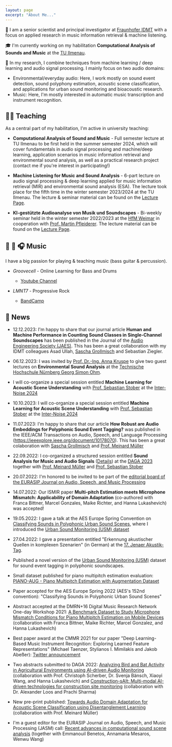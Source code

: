 ```yaml
---
layout: page
excerpt: "About Me..."
---
```


💼 I am a senior scientist and principal investigator at [Fraunhofer IDMT](https://www.idmt.fraunhofer.de/) with a focus on applied research in music information retrieval & machine listening.

🎓 I'm currently working on my habilitation **Computational Analysis of Sounds and Music** at the [TU Ilmenau](https://www.tu-ilmenau.de).

🔬 In my research, I combine techniques from machine learning / deep learning and audio signal processing. I mainly focus on two audio domains:
  - Environmental/everyday audio: Here, I work mostly on sound event detection, sound polyphony estimation, acoustic scene classification, and applications for urban sound monitoring and bioacoustic research.
  - Music: Here, I'm mostly interested in automatic music transcription and instrument recognition.

## 👨‍🏫 Teaching

As a central part of my habilitation, I'm active in university teaching:

  - **Computational Analysis of Sound and Music** - Full semester lecture at TU Ilmenau to be first held in the summer semester 2024, which will cover fundamentals in audio signal processing and machine/deep learning, application scenarios in music information retrieval and environmental sound analysis, as well as a practical research project (contact me if you're interest in participating!)

  - **Machine Listening for Music and Sound Analysis** - 6-part lecture on audio signal processing & deep learning applied for music information retrieval (MIR) and environmental sound analysis (ESA). The lecture took place for the fifth time in the winter semester 2023/2024 at the TU Ilmenau. The lecture & seminar material can be found on the [Lecture Page](https://machinelistening.github.io/).

  - **KI-gestützte Audioanalyse von Musik und Soundscapes** - Bi-weekly seminar held in the winter semester 2022/2023 at the [HfM Weimar](https://www.hfm-weimar.de) in cooperation with [Prof. Martin Pfleiderer](https://www.hfm-weimar.de/institut-fuer-musikwissenschaft-weimar-jena/lehrende/professorinnen). The lecture material can be found on the [Lecture Page](https://machinelistening.github.io/).

## 🎸 🥁 🎧 Music

I have a big passion for playing & teaching music (bass guitar & percussion).

- *Groovecell* - Online Learning for Bass and Drums 
   - [Youtube Channel](https://www.youtube.com/channel/UCG_MYElsQmKc4AJ7ounTKmA)

- *LMNT7* - Progressive Rock
   - [BandCamp](https://lmnt7.bandcamp.com/)
   
## 🔔 News

- 12.12.2023: I'm happy to share that our journal article **Human and Machine Performance in Counting Sound Classes in Single-Channel Soundscapes** has been published in the Journal of the [Audio Engineering Society (JAES)](https://www.aes.org/e-lib/browse.cfm?elib=22348). This has been a great collaboration with my IDMT colleagues Asad Ullah, [Sascha Grollmisch](https://www.linkedin.com/in/sascha-grollmisch-533345119) and Sebastian Ziegler.
   
- 06.12.2023: I was invited by [Prof. Dr.-Ing. Anna Kruspe](https://www.th-nuernberg.de/person/kruspe-anna/) to give two guest lectures on **Environmental Sound Analysis** at the [Technische Hochschule Nürnberg Georg Simon Ohm](https://www.th-nuernberg.de/).
   
- I will co-organize a special session entitled **Machine Learning for Acoustic Scene Understanding** with [Prof. Sebastian Stober](https://sebastianstober.de/) at the [Inter-Noise 2024](https://internoise2024.org/)

- 10.10.2023: I will co-organize a special session entitled **Machine Learning for Acoustic Scene Understanding** with [Prof. Sebastian Stober](https://sebastianstober.de/) at the [Inter-Noise 2024](https://internoise2024.org/)

- 11.07.2023: I'm happy to share that our article **How Robust are Audio Embeddings for Polyphonic Sound Event Tagging?** was published in the IEEE/ACM Transactions on Audio, Speech, and Language Processing (https://ieeexplore.ieee.org/document/10178070). This has been a great colaboration with [Sascha Grollmisch](https://www.idmt.fraunhofer.de/en/institute/doctorands/grollmisch.html) and [Prof. Meinard Müller](https://www.audiolabs-erlangen.de/fau/professor/mueller)

- 22.09.2022: I co-organized a structured session entitled **Sound Analysis for Music and Audio Signals** ([Details](https://www.daga2023.de/programm/vortraege-und-poster)) at the [DAGA 2023](https://www.daga2023.de/) together with [Prof. Meinard Müller](https://www.audiolabs-erlangen.de/fau/professor/mueller) and [Prof. Sebastian Stober](https://www.ovgu.de/stober-path-2,9459,14965,15772,15774.html)

- 20.07.2022: I'm honored to be invited to be part of the [editorial board of the EURASIP Journal on Audio, Speech, and Music Processing](https://asmp-eurasipjournals.springeropen.com/about/editorial-board)

- 14.07.2022: Our ISMIR paper **Multi-pitch Estimation meets Microphone Mismatch: Applicability of Domain Adaptation** (co-authored with Franca Bittner, Marcel Gonzales, Maike Richter, and Hanna Lukashevich) was accepted!

- 19.05.2022: I gave a talk at the AES Europe Spring Convention on [Classifying Sounds in Polyphonic Urban Sound Scenes](https://aeseuropespring2022.sched.com/event/10BX8/classifying-sounds-in-polyphonic-urban-sound-scenes-stream-b), where I introduced the [Urban Sound Monitoring (USM) dataset](https://github.com/jakobabesser/usm)

- 27.04.2022: I gave a presentation entitled "Erkennung akustischer Quellen in komplexen Szenarien" (in German) at the [17. Jenaer Akustik-Tag](https://www.eah-jena.de/mb/studium/laborbereiche/akustik/jenaer-akustiktag).

- Published a novel version of the [Urban Sound Monitoring (USM)](https://github.com/jakobabesser/USM) dataset for sound event tagging in polyphonic soundscapes.

- Small dataset published for piano multipitch estimation evaluation: [PIANO-AUG - Piano Multipitch Estimation with Augmentation Dataset](https://zenodo.org/record/6327395#.YjhzqPXMK3If)

- Paper accepted for the AES Europe Spring 2022 (AES's 152nd convention): "Classifying Sounds in Polyphonic Urban Sound Scenes"

- Abstract accepted at the DMRN+16 Digital Music Research Network One-day Workshop 2021: [A Benchmark Dataset to Study Microphone Mismatch Conditions for Piano Multipitch Estimation on Mobile Devices](Abesser_2022_DMRN.pdf) (collaboration with Franca Bittner, Maike Richter, Marcel Gonzalez, and Hanna Lukashevich)

- Best paper award at the CMMR 2021 for our paper "Deep Learning-Based Music Instrument Recognition: Exploring Learned Feature Representations" (Michael Taenzer, Stylianos I. Mimilakis and Jakob Abeßer): [Twitter announcement](https://mobile.twitter.com/cmmr_2021/status/1461524710110334978)

- Two abstracts submitted to DAGA 2022: [Analyzing Bird and Bat Activity in Agricultural Environments using AI-driven Audio Monitoring](Abesser_2022_DAGA_1.pdf) (collaboration with Prof. Christoph Scherber, Dr. Svenja Bänsch, Xiaoyi Wang, and Hanna Lukashevich) and [Construction-sAIt: Multi-modal AI-driven technologies for construction site monitoring](Abesser_2022_DAGA_2.pdf) (collaboration with Dr. Alexander Loos and Prachi Sharma) 

- New pre-print published: [Towards Audio Domain Adaptation for Acoustic Scene Classification using Disentanglement Learning](https://arxiv.org/abs/2110.13586) (collaboration with Prof. Meinard Müller)

- I'm a guest editor for the EURASIP Journal on Audio, Speech, and Music Processing (JASM) call: [Recent advances in computational sound scene analysis](https://asmp-eurasipjournals.springeropen.com/ssoundscene) (together with Emmanouil Benetos, Annamaria Mesaros, Wenwu Wang)


